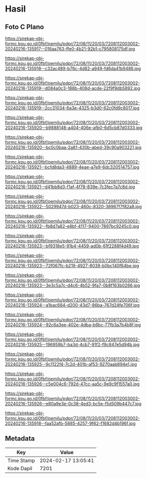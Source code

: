 # Hasil

## Foto C Plano

https://sirekap-obj-formc.kpu.go.id/0fbf/pemilu/pdpr/72/08/11/20/03/7208112003002-20240216-135917--016aa763-ffe0-4b21-92b1-c795808175df.jpg

https://sirekap-obj-formc.kpu.go.id/0fbf/pemilu/pdpr/72/08/11/20/03/7208112003002-20240216-135918--c32ac489-b76c-4d82-a949-fd6da41b9486.jpg

https://sirekap-obj-formc.kpu.go.id/0fbf/pemilu/pdpr/72/08/11/20/03/7208112003002-20240216-135919--d084a0c3-188b-408d-acde-22f9f9db5892.jpg

https://sirekap-obj-formc.kpu.go.id/0fbf/pemilu/pdpr/72/08/11/20/03/7208112003002-20240216-135919--2cc31034-6a3e-4325-b3d0-62c0fd9c8017.jpg

https://sirekap-obj-formc.kpu.go.id/0fbf/pemilu/pdpr/72/08/11/20/03/7208112003002-20240216-135920--b9888148-a404-406e-afb0-6d5cb87d0333.jpg

https://sirekap-obj-formc.kpu.go.id/0fbf/pemilu/pdpr/72/08/11/20/03/7208112003002-20240216-135920--bc0c0baa-2a81-430b-abed-39c90a903221.jpg

https://sirekap-obj-formc.kpu.go.id/0fbf/pemilu/pdpr/72/08/11/20/03/7208112003002-20240216-135921--bcfd8da3-4889-4eae-a7e9-6dc320514757.jpg

https://sirekap-obj-formc.kpu.go.id/0fbf/pemilu/pdpr/72/08/11/20/03/7208112003002-20240216-135921--d41bb8d3-f1af-4f78-839e-7c3fec7a7c8d.jpg

https://sirekap-obj-formc.kpu.go.id/0fbf/pemilu/pdpr/72/08/11/20/03/7208112003002-20240216-135922--5029947d-b023-460c-8320-36967f7f82a8.jpg

https://sirekap-obj-formc.kpu.go.id/0fbf/pemilu/pdpr/72/08/11/20/03/7208112003002-20240216-135922--fb8d7a82-e8bf-4117-9400-7897bc9245c0.jpg

https://sirekap-obj-formc.kpu.go.id/0fbf/pemilu/pdpr/72/08/11/20/03/7208112003002-20240216-135923--bf9318e5-91b4-4459-ad0b-61f2288f4d49.jpg

https://sirekap-obj-formc.kpu.go.id/0fbf/pemilu/pdpr/72/08/11/20/03/7208112003002-20240216-135923--72f067fc-b219-4927-8039-b0bc140f64be.jpg

https://sirekap-obj-formc.kpu.go.id/0fbf/pemilu/pdpr/72/08/11/20/03/7208112003002-20240216-135923--3e3c5a7c-d4c6-4b52-9fa7-0b8f163b0266.jpg

https://sirekap-obj-formc.kpu.go.id/0fbf/pemilu/pdpr/72/08/11/20/03/7208112003002-20240216-135924--a1bac684-d200-43d7-86ba-767d24fe706f.jpg

https://sirekap-obj-formc.kpu.go.id/0fbf/pemilu/pdpr/72/08/11/20/03/7208112003002-20240216-135924--92c6a3ee-402e-4dba-b6bc-77fb3a7b4b8f.jpg

https://sirekap-obj-formc.kpu.go.id/0fbf/pemilu/pdpr/72/08/11/20/03/7208112003002-20240216-135925--196959b7-ba3d-4cb7-91f2-f9c847e5d94b.jpg

https://sirekap-obj-formc.kpu.go.id/0fbf/pemilu/pdpr/72/08/11/20/03/7208112003002-20240216-135925--9c1122f4-7c2d-401b-af53-9270aab694e1.jpg

https://sirekap-obj-formc.kpu.go.id/0fbf/pemilu/pdpr/72/08/11/20/03/7208112003002-20240216-135926--c5e004c6-792d-47cc-aa5c-9e9c9f1557a0.jpg

https://sirekap-obj-formc.kpu.go.id/0fbf/pemilu/pdpr/72/08/11/20/03/7208112003002-20240216-135926--e80a9e3e-0c38-4ed3-bc5e-f5d509b447c7.jpg

https://sirekap-obj-formc.kpu.go.id/0fbf/pemilu/pdpr/72/08/11/20/03/7208112003002-20240216-135918--faa52afb-5885-4257-9f62-f1682d4b196f.jpg


## Metadata

| Key        | Value               |
| ---------- | ------------------- |
| Time Stamp | 2024-02-17 13:05:41 |
| Kode Dapil | 7201                |



